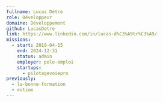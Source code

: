 ```yaml
---
fullname: Lucas Détré
role: Développeur
domaine: Développement
github: LucasDetre
link: https://www.linkedin.com/in/lucas-d%C3%A9tr%C3%A9/
missions:
  - start: 2019-04-15
    end: 2024-12-31
    status: admin
    employer: pole-emploi
    startups:
      - pilotagevoiepro
previously:
  - la-bonne-formation
  - estime
---
```

